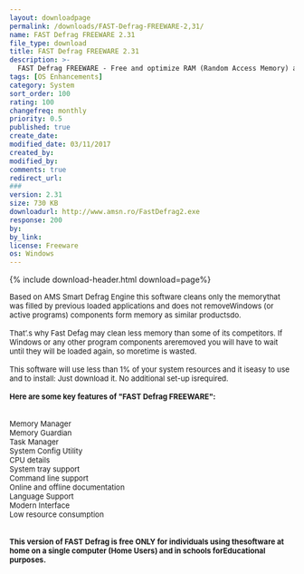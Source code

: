 ```yaml
---
layout: downloadpage
permalink: /downloads/FAST-Defrag-FREEWARE-2,31/
name: FAST Defrag FREEWARE 2.31
file_type: download
title: FAST Defrag FREEWARE 2.31
description: >-
  FAST Defrag FREEWARE - Free and optimize RAM (Random Access Memory) and the swap-file usage
tags: [OS Enhancements]
category: System
sort_order: 100
rating: 100
changefreq: monthly
priority: 0.5
published: true
create_date: 
modified_date: 03/11/2017
created_by: 
modified_by: 
comments: true
redirect_url: 
### 
version: 2.31
size: 730 KB
downloadurl: http://www.amsn.ro/FastDefrag2.exe
response: 200
by: 
by_link: 
license: Freeware
os: Windows
---
```


{% include download-header.html download=page%}

<p style="fix-download-text !important">
<p><font size="2">Based on AMS Smart Defrag Engine this software cleans only the memorythat was filled by previous loaded applications and does not removeWindows (or active programs) components form memory as similar productsdo. <br />
<br />
That’.s why Fast Defag may clean less memory than some of its competitors. If Windows or any other program components areremoved you will have to wait until they will be loaded again, so moretime is wasted. <br />
<br />
This software will use less than 1% of your system resources and it iseasy to use and to install: Just download it. No additional set-up isrequired.<br />
<br />
<span><strong>Here are some key features of "FAST Defrag FREEWARE":</strong></span><br />
<br />
<br />
Memory Manager <br />
Memory Guardian <br />
Task Manager <br />
System Config Utility <br />
CPU details <br />
System tray support <br />
Command line support <br />
Online and offline documentation <br />
Language Support <br />
Modern Interface <br />
Low resource consumption <br />
<br />
<br />
<strong>This version of FAST Defrag is free ONLY for individuals using thesoftware at home on a single computer (Home Users) and in schools forEducational purposes.</strong></font></p></p>
